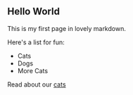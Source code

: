 ## Hello World

This is my first page in lovely markdown.

Here's a list for fun:

* Cats
* Dogs
* More Cats

Read about our [cats](/cats)